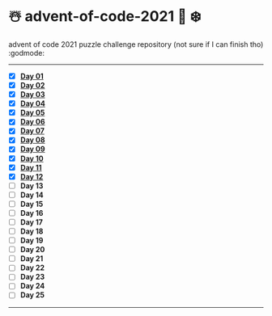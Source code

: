 # ☃️ advent-of-code-2021 🎄 ❄️
advent of code 2021 puzzle challenge repository (not sure if I can finish tho) :godmode:

---
- [x] **[Day 01](/puzzles/day01/DAY_01.MD)**
- [x] **[Day 02](/puzzles/day02/DAY_02.MD)**
- [x] **[Day 03](/puzzles/day03/DAY_03.MD)**
- [x] **[Day 04](/puzzles/day04/DAY_04.MD)**
- [x] **[Day 05](/puzzles/day05/DAY_05.MD)**
- [x] **[Day 06](/puzzles/day06/DAY_06.MD)**
- [x] **[Day 07](/puzzles/day07/DAY_07.MD)**
- [x] **[Day 08](/puzzles/day08/DAY_08.MD)**
- [x] **[Day 09](/puzzles/day09/DAY_09.MD)**
- [x] **[Day 10](/puzzles/day10/DAY_10.MD)**
- [x] **[Day 11](/puzzles/day11/DAY_11.MD)**
- [x] **[Day 12](/puzzles/day12/DAY_12.MD)**
- [ ] **Day 13**
- [ ] **Day 14**
- [ ] **Day 15**
- [ ] **Day 16**
- [ ] **Day 17**
- [ ] **Day 18**
- [ ] **Day 19**
- [ ] **Day 20**
- [ ] **Day 21**
- [ ] **Day 22**
- [ ] **Day 23**
- [ ] **Day 24**
- [ ] **Day 25**
---
